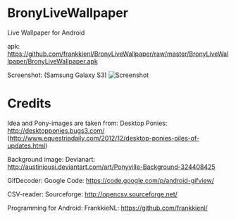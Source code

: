 BronyLiveWallpaper
==================

Live Wallpaper for Android

apk: https://github.com/frankkienl/BronyLiveWallpaper/raw/master/BronyLiveWallpaper/BronyLiveWallpaper.apk

Screenshot:
(Samsung Galaxy S3)
![Screenshot](https://raw.github.com/frankkienl/BronyLiveWallpaper/master/screenshots/device-2013-08-03-232931.png "Screenshot")

Credits
=======

Idea and Pony-images are taken from:
Desktop Ponies: http://desktopponies.bugs3.com/
(http://www.equestriadaily.com/2012/12/desktop-ponies-piles-of-updates.html)

Background image:
Devianart: http://austiniousi.deviantart.com/art/Ponyville-Background-324408425

GifDecoder:
Google Code: https://code.google.com/p/android-gifview/

CSV-reader:
Sourceforge: http://opencsv.sourceforge.net/

Programming for Android:
FrankkieNL: https://github.com/frankkienl/